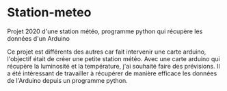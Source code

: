 # Station-meteo
Projet 2020 d'une station météo, programme python qui récupère les données d'un Arduino

Ce projet est différents des autres car fait intervenir une carte arduino, l'objectif 
était de créer une petite station météo. Avec une carte arduino qui récupère la luminosité
et la température, j'ai souhaité faire des prévisions. Il a été intéressant de travailler 
à récupérer de manière efficace les données de l'Arduino depuis un programme python.
